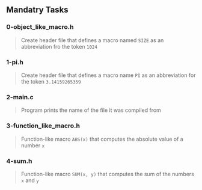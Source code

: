## Mandatry Tasks
### 0-object_like_macro.h
> Create header file that defines a macro named `SIZE` as an abbreviation fro the token `1024`

### 1-pi.h
> Create header file that defines a macro name `PI` as an abbreviation for the token `3.14159265359`

### 2-main.c
> Program prints the name of the file it was compiled from

### 3-function_like_macro.h
> Function-like macro `ABS(x)` that computes the absolute value of a number `x`

### 4-sum.h
> Function-like macro `SUM(x, y)` that computes the sum of the numbers `x` and `y`
